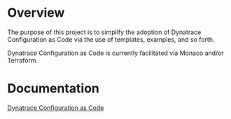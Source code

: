 # Overview
The purpose of this project is to simplify the adoption of Dynatrace Configuration as Code via the use of templates, examples, and so forth.

Dynatrace Configuration as Code is currently facilitated via Monaco and/or Terraform.

# Documentation
[Dynatrace Configuration as Code](https://docs.dynatrace.com/docs/shortlink/configuration-as-code) 


